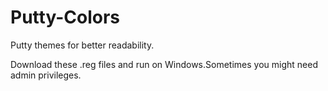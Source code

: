 # Putty-Colors

Putty themes for better readability.

Download these .reg files and run on Windows.Sometimes you might need admin privileges.
